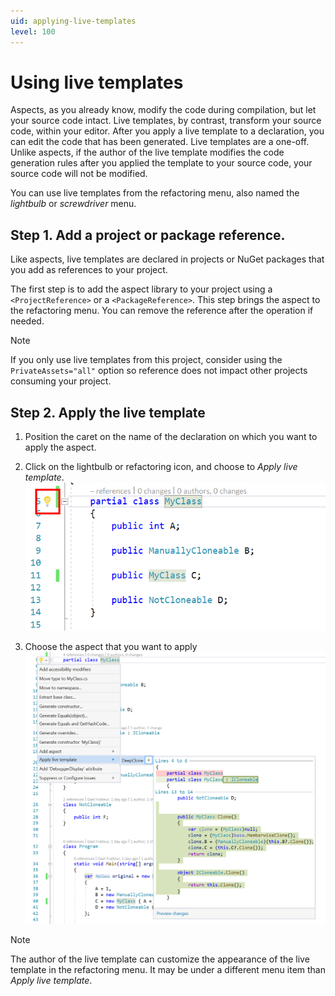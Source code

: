```yaml
---
uid: applying-live-templates
level: 100
---
```


# Using live templates

Aspects, as you already know, modify the code during compilation, but let your source code intact. Live templates, by contrast, transform your source code, within your editor. After you apply a live template to a declaration, you can edit the code that has been generated. Live templates are a one-off. Unlike aspects, if the author of the live template modifies the code generation rules after you applied the template to your source code, your source code will not be modified.

You can use live templates from the refactoring menu, also named the _lightbulb_ or _screwdriver_ menu.


## Step 1. Add a project or package reference.

Like aspects, live templates are declared in projects or NuGet packages that you add as references to your project.

The first step is to add the aspect library to your project using a `<ProjectReference>` or a `<PackageReference>`. This step brings the aspect to the refactoring menu. You can remove the reference after the operation if needed.

> [!NOTE]
> If you only use live templates from this project, consider using the `PrivateAssets="all"` option so reference does not impact other projects consuming your project.

## Step 2. Apply the live template

1. Position the caret on the name of the declaration on which you want to apply the aspect.
2. Click on the lightbulb or refactoring icon, and choose to _Apply live template_.
    ![Screenshot](../images/../using-aspects/images/LiveTemplate1.png)

3. Choose the aspect that you want to apply
    ![Screenshot](../images/../using-aspects/images/LiveTemplate2.png)

> [!NOTE]
> The author of the live template can customize the appearance of the live template in the refactoring menu. It may be under a different menu item than _Apply live template_.

